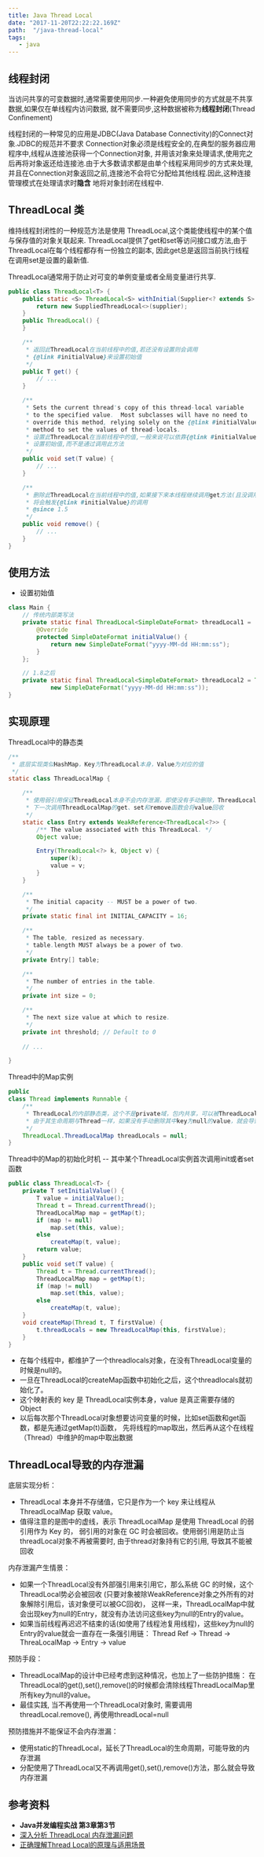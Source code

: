 ```yaml
---
title: Java Thread Local
date: "2017-11-20T22:22:22.169Z"
path:  "/java-thread-local"
tags:
   - java
---
```




## 线程封闭

当访问共享的可变数据时,通常需要使用同步.一种避免使用同步的方式就是不共享数据,如果仅在单线程内访问数据,
就不需要同步,这种数据被称为**线程封闭**(Thread Confinement)

线程封闭的一种常见的应用是JDBC(Java Database Connectivity)的Connect对象.JDBC的规范并不要求
Connection对象必须是线程安全的,在典型的服务器应用程序中,线程从连接池获得一个Connection对象,
并用该对象来处理请求,使用完之后再将对象返还给连接池.由于大多数请求都是由单个线程采用同步的方式来处理,
并且在Connection对象返回之前,连接池不会将它分配给其他线程.因此,这种连接管理模式在处理请求时**隐含**
地将对象封闭在线程中.

## ThreadLocal 类

维持线程封闭性的一种规范方法是使用 ThreadLocal,这个类能使线程中的某个值与保存值的对象关联起来.
ThreadLocal提供了get和set等访问接口或方法,由于ThreadLocal在每个线程都存有一份独立的副本,
因此get总是返回当前执行线程在调用set是设置的最新值.

ThreadLocal通常用于防止对可变的单例变量或者全局变量进行共享.

```java
public class ThreadLocal<T> {
    public static <S> ThreadLocal<S> withInitial(Supplier<? extends S> supplier) {
        return new SuppliedThreadLocal<>(supplier);
    }
    public ThreadLocal() {
    }

    /**
     * 返回此ThreadLocal在当前线程中的值,若还没有设置则会调用
     * {@link #initialValue}来设置初始值
     */
    public T get() {
        // ...
    }

    /**
     * Sets the current thread's copy of this thread-local variable
     * to the specified value.  Most subclasses will have no need to
     * override this method, relying solely on the {@link #initialValue}
     * method to set the values of thread-locals.
     * 设置此ThreadLocal在当前线程中的值,一般来说可以依靠{@link #initialValue}
     * 设置初始值,而不是通过调用此方法
     */
    public void set(T value) {
        // ...
    }

    /**
     * 删除此ThreadLocal在当前线程中的值,如果接下来本线程继续调用get方法(且没调用set方法),
     * 将会触发{@link #initialValue}的调用
     * @since 1.5
     */
    public void remove() {
        // ...
    }
}
```

## 使用方法
* 设置初始值
```java
class Main {
    // 传统内部类写法
    private static final ThreadLocal<SimpleDateFormat> threadLocal1 =  new ThreadLocal<SimpleDateFormat>() {
        @Override
        protected SimpleDateFormat initialValue() {
            return new SimpleDateFormat("yyyy-MM-dd HH:mm:ss");
        }
    };

    // 1.8之后
    private static final ThreadLocal<SimpleDateFormat> threadLocal2 = ThreadLocal.withInitial(() ->
            new SimpleDateFormat("yyyy-MM-dd HH:mm:ss"));
}
```

## 实现原理


ThreadLocal中的静态类
```java
/**
 * 底层实现类似HashMap，Key为ThreadLocal本身，Value为对应的值
 */
static class ThreadLocalMap {

    /**
     * 使用弱引用保证ThreadLocal本身不会内存泄漏，即使没有手动删除，ThreadLocal本身也会被删除，
     * 下一次调用ThreadLocalMap的get、set和remove函数会将value回收
     */
    static class Entry extends WeakReference<ThreadLocal<?>> {
        /** The value associated with this ThreadLocal. */
        Object value;

        Entry(ThreadLocal<?> k, Object v) {
            super(k);
            value = v;
        }
    }

    /**
     * The initial capacity -- MUST be a power of two.
     */
    private static final int INITIAL_CAPACITY = 16;

    /**
     * The table, resized as necessary.
     * table.length MUST always be a power of two.
     */
    private Entry[] table;

    /**
     * The number of entries in the table.
     */
    private int size = 0;

    /**
     * The next size value at which to resize.
     */
    private int threshold; // Default to 0
    
    // ...

}
```

Thread中的Map实例
```java
public
class Thread implements Runnable {
    /** 
     * ThreadLocal的内部静态类，这个不是private域，包内共享，可以被ThreadLocal类直接访问
     * 由于其生命周期与Thread一样，如果没有手动删除其中key为null的value，就会导致内存泄漏
     */
    ThreadLocal.ThreadLocalMap threadLocals = null;
}
```

Thread中的Map的初始化时机 -- 其中某个ThreadLocal实例首次调用init或者set函数
```java
public class ThreadLocal<T> {
    private T setInitialValue() {
        T value = initialValue();
        Thread t = Thread.currentThread();
        ThreadLocalMap map = getMap(t);
        if (map != null)
            map.set(this, value);
        else
            createMap(t, value);
        return value;
    }
    public void set(T value) {
        Thread t = Thread.currentThread();
        ThreadLocalMap map = getMap(t);
        if (map != null)
            map.set(this, value);
        else
            createMap(t, value);
    }
    void createMap(Thread t, T firstValue) {
        t.threadLocals = new ThreadLocalMap(this, firstValue);
    }
}
```

* 在每个线程中，都维护了一个threadlocals对象，在没有ThreadLocal变量的时候是null的。
* 一旦在ThreadLocal的createMap函数中初始化之后，这个threadlocals就初始化了。
* 这个映射表的 key 是 ThreadLocal实例本身，value 是真正需要存储的 Object
* 以后每次那个ThreadLocal对象想要访问变量的时候，比如set函数和get函数，都是先通过getMap(t)函数，
  先将线程的map取出，然后再从这个在线程（Thread）中维护的map中取出数据

## ThreadLocal导致的内存泄漏

底层实现分析：
* ThreadLocal 本身并不存储值，它只是作为一个 key 来让线程从 ThreadLocalMap 获取 value。
* 值得注意的是图中的虚线，表示 ThreadLocalMap 是使用 ThreadLocal 的弱引用作为 Key 的，
  弱引用的对象在 GC 时会被回收。使用弱引用是防止当threadLocal对象不再被需要时, 由于thread对象持有它的引用, 导致其不能被回收
  
内存泄漏产生情景：  
* 如果一个ThreadLocal没有外部强引用来引用它，那么系统 GC 的时候，这个ThreadLocal势必会被回收
  (只要对象被除WeakReference对象之外所有的对象解除引用后，该对象便可以被GC回收)，
  这样一来，ThreadLocalMap中就会出现key为null的Entry，就没有办法访问这些key为null的Entry的value。
* 如果当前线程再迟迟不结束的话(如使用了线程池复用线程)，这些key为null的Entry的value就会一直存在一条强引用链：
  Thread Ref -> Thread -> ThreaLocalMap -> Entry -> value  

预防手段：
* ThreadLocalMap的设计中已经考虑到这种情况，也加上了一些防护措施：
   在ThreadLocal的get(),set(),remove()的时候都会清除线程ThreadLocalMap里所有key为null的value。
* 最佳实践, 当不再使用一个ThreadLocal对象时, 需要调用threadLocal.remove(), 再使用threadLocal=null

预防措施并不能保证不会内存泄漏：
* 使用static的ThreadLocal，延长了ThreadLocal的生命周期，可能导致的内存泄漏
* 分配使用了ThreadLocal又不再调用get(),set(),remove()方法，那么就会导致内存泄漏


## 参考资料
* **Java并发编程实战 第3章第3节**
* [深入分析 ThreadLocal 内存泄漏问题](http://www.importnew.com/22039.html)
* [正确理解Thread Local的原理与适用场景](http://www.jasongj.com/java/threadlocal/)
